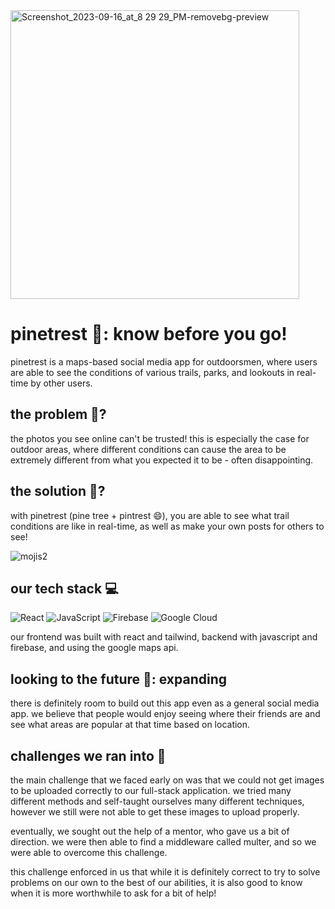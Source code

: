 <img width="462" alt="Screenshot_2023-09-16_at_8 29 29_PM-removebg-preview" src="https://github.com/dourian/twinterest/assets/122124464/ab2e6f36-5ce9-4879-97be-d6386e559150">

# pinetrest 🌲: know before you go!
pinetrest is a maps-based social media app for outdoorsmen, where users are able to see the conditions of various trails, parks, and lookouts in real-time by other users.

## the problem 🔎?
the photos you see online can't be trusted! this is especially the case for outdoor areas, where different conditions can cause the area to be extremely different from what you expected it to be - often disappointing.

## the solution 🧠?
with pinetrest (pine tree + pintrest 😄), you are able to see what trail conditions are like in real-time, as well as make your own posts for others to see!

![mojis2](https://github.com/dourian/twinterest/assets/122124464/27784694-d0e7-4aa6-a709-8979858b0b2d)

## our tech stack 💻
![React](https://img.shields.io/badge/react-%2320232a.svg?style=for-the-badge&logo=react&logoColor=%2361DAFB)
![JavaScript](https://img.shields.io/badge/javascript-%23323330.svg?style=for-the-badge&logo=javascript&logoColor=%23F7DF1E)
![Firebase](https://img.shields.io/badge/Firebase-039BE5?style=for-the-badge&logo=Firebase&logoColor=white)
![Google Cloud](https://img.shields.io/badge/GoogleCloud-%234285F4.svg?style=for-the-badge&logo=google-cloud&logoColor=white)

our frontend was built with react and tailwind, backend with javascript and firebase, and using the google maps api.

## looking to the future 🤖: expanding
there is definitely room to build out this app even as a general social media app. we believe that people would enjoy seeing where their friends are and see what areas are popular at that time based on location.

## challenges we ran into 🤕
the main challenge that we faced early on was that we could not get images to be uploaded correctly to our full-stack application. we tried many different methods and self-taught ourselves many different techniques, however we still were not able to get these images to upload properly.

eventually, we sought out the help of a mentor, who gave us a bit of direction. we were then able to find a middleware called multer, and so we were able to overcome this challenge.

this challenge enforced in us that while it is definitely correct to try to solve problems on our own to the best of our abilities, it is also good to know when it is more worthwhile to ask for a bit of help!
